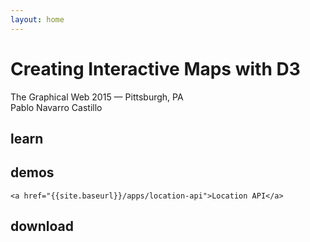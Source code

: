 ```yaml
---
layout: home
---
```


<div class="hero">
  <h1>Creating Interactive Maps with D3</h1>
  <p class="leading">The Graphical Web 2015 — Pittsburgh, PA <br>
  Pablo Navarro Castillo
  </p>
</div>


<!-- Contents -->
<div class="main-sections">

  <!-- Learn -->
  <div class="section">
    <h2>learn</h2>
  </div>

  <!-- Practice -->
  <div class="section">
    <h2>demos</h2>

    <a href="{{site.baseurl}}/apps/location-api">Location API</a>
  </div>

  <!-- Fork -->
  <div class="section">
    <h2>download</h2>
  </div>
</div>
